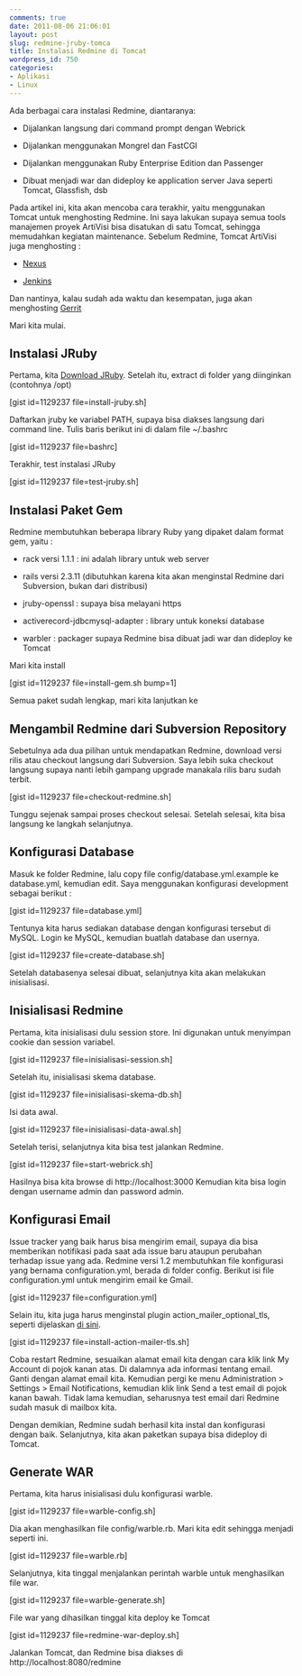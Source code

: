 ```yaml
---
comments: true
date: 2011-08-06 21:06:01
layout: post
slug: redmine-jruby-tomca
title: Instalasi Redmine di Tomcat
wordpress_id: 750
categories:
- Aplikasi
- Linux
---
```


Ada berbagai cara instalasi Redmine, diantaranya:



    
  * Dijalankan langsung dari command prompt dengan Webrick

    
  * Dijalankan menggunakan Mongrel dan FastCGI

    
  * Dijalankan menggunakan Ruby Enterprise Edition dan Passenger

    
  * Dibuat menjadi war dan dideploy ke application server Java seperti Tomcat, Glassfish, dsb



Pada artikel ini, kita akan mencoba cara terakhir, yaitu menggunakan Tomcat untuk menghosting Redmine.
Ini saya lakukan supaya semua tools manajemen proyek ArtiVisi bisa disatukan di satu Tomcat, sehingga memudahkan kegiatan maintenance.
Sebelum Redmine, Tomcat ArtiVisi juga menghosting :

    
  * [Nexus](http://nexus.sonatype.org/)

    
  * [Jenkins](http://jenkins-ci.org/)



Dan nantinya, kalau sudah ada waktu dan kesempatan, juga akan menghosting [Gerrit](http://code.google.com/p/gerrit/)

Mari kita mulai.




## Instalasi JRuby



Pertama, kita [Download JRuby](http://jruby.org/). Setelah itu, extract di folder yang diinginkan (contohnya /opt)

[gist id=1129237 file=install-jruby.sh]

Daftarkan jruby ke variabel PATH, supaya bisa diakses langsung dari command line.
Tulis baris berikut ini di dalam file ~/.bashrc

[gist id=1129237 file=bashrc]


Terakhir, test instalasi JRuby

[gist id=1129237 file=test-jruby.sh]



## Instalasi Paket Gem


Redmine membutuhkan beberapa library Ruby yang dipaket dalam format gem, yaitu :



    
  * rack versi 1.1.1 : ini adalah library untuk web server

    
  * rails versi 2.3.11 (dibutuhkan karena kita akan menginstal Redmine dari Subversion, bukan dari distribusi)

    
  * jruby-openssl : supaya bisa melayani https

    
  * activerecord-jdbcmysql-adapter : library untuk koneksi database

    
  * warbler : packager supaya Redmine bisa dibuat jadi war dan dideploy ke Tomcat



Mari kita install

[gist id=1129237 file=install-gem.sh bump=1]

Semua paket sudah lengkap, mari kita lanjutkan ke



## Mengambil Redmine dari Subversion Repository


Sebetulnya ada dua pilihan untuk mendapatkan Redmine, download versi rilis atau checkout langsung dari Subversion.
Saya lebih suka checkout langsung supaya nanti lebih gampang upgrade manakala rilis baru sudah terbit.

[gist id=1129237 file=checkout-redmine.sh]

Tunggu sejenak sampai proses checkout selesai. Setelah selesai, kita bisa langsung ke langkah selanjutnya.




## Konfigurasi Database



Masuk ke folder Redmine, lalu copy file config/database.yml.example ke database.yml, kemudian edit.
Saya menggunakan konfigurasi development sebagai berikut :

[gist id=1129237 file=database.yml]

Tentunya kita harus sediakan database dengan konfigurasi tersebut di MySQL. Login ke MySQL, kemudian buatlah database dan usernya.

[gist id=1129237 file=create-database.sh]

Setelah databasenya selesai dibuat, selanjutnya kita akan melakukan inisialisasi.



## Inisialisasi Redmine



Pertama, kita inisialisasi dulu session store. Ini digunakan untuk menyimpan cookie dan session variabel.

[gist id=1129237 file=inisialisasi-session.sh]

Setelah itu, inisialisasi skema database.

[gist id=1129237 file=inisialisasi-skema-db.sh]

Isi data awal.

[gist id=1129237 file=inisialisasi-data-awal.sh]

Setelah terisi, selanjutnya kita bisa test jalankan Redmine.

[gist id=1129237 file=start-webrick.sh]

Hasilnya bisa kita browse di http://localhost:3000
Kemudian kita bisa login dengan username admin dan password admin.



## Konfigurasi Email


Issue tracker yang baik harus bisa mengirim email, supaya dia bisa memberikan notifikasi pada saat ada issue baru ataupun perubahan terhadap issue yang ada.
Redmine versi 1.2 membutuhkan file konfigurasi yang bernama configuration.yml, berada di folder config. Berikut isi file configuration.yml untuk mengirim email ke Gmail.

[gist id=1129237 file=configuration.yml]

Selain itu, kita juga harus menginstal plugin action_mailer_optional_tls, seperti dijelaskan [di sini](http://redmineblog.com/articles/setup-redmine-to-send-email-using-gmail/). 

[gist id=1129237 file=install-action-mailer-tls.sh]

Coba restart Redmine, sesuaikan alamat email kita dengan cara klik link My Account di pojok kanan atas.
Di dalamnya ada informasi tentang email. Ganti dengan alamat email kita.
Kemudian pergi ke menu Administration > Settings > Email Notifications,
kemudian klik link Send a test email di pojok kanan bawah.
Tidak lama kemudian, seharusnya test email dari Redmine sudah masuk di mailbox kita.

Dengan demikian, Redmine sudah berhasil kita instal dan konfigurasi dengan baik.
Selanjutnya, kita akan paketkan supaya bisa dideploy di Tomcat.



## Generate WAR



Pertama, kita harus inisialisasi dulu konfigurasi warble.

[gist id=1129237 file=warble-config.sh]

Dia akan menghasilkan file config/warble.rb. Mari kita edit sehingga menjadi seperti ini.

[gist id=1129237 file=warble.rb]

Selanjutnya, kita tinggal menjalankan perintah warble untuk menghasilkan file war.

[gist id=1129237 file=warble-generate.sh]

File war yang dihasilkan tinggal kita deploy ke Tomcat

[gist id=1129237 file=redmine-war-deploy.sh]

Jalankan Tomcat, dan Redmine bisa diakses di http://localhost:8080/redmine

